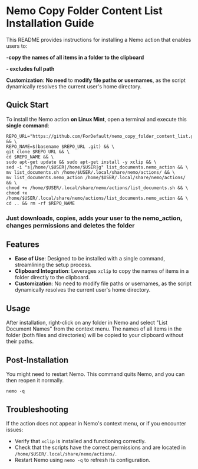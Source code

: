 # Nemo Copy Folder Content List Installation Guide

This README provides instructions for installing a Nemo action that enables users to:

**-copy the names of all items in a folder to the clipboard**

  **- excludes full path** 

**Customization**: **No need** to **modify file paths or usernames**, as the script dynamically resolves the current user's home directory.


## Quick Start

To install the Nemo action **on Linux Mint**, open a terminal and execute this **single command**:

```
REPO_URL="https://github.com/ForDefault/nemo_copy_folder_content_list.git" && \
REPO_NAME=$(basename $REPO_URL .git) && \
git clone $REPO_URL && \
cd $REPO_NAME && \
sudo apt-get update && sudo apt-get install -y xclip && \
sed -i "s|/home/\$USER|/home/$USER|g" list_documents.nemo_action && \
mv list_documents.sh /home/$USER/.local/share/nemo/actions/ && \
mv list_documents.nemo_action /home/$USER/.local/share/nemo/actions/ && \
chmod +x /home/$USER/.local/share/nemo/actions/list_documents.sh && \
chmod +x /home/$USER/.local/share/nemo/actions/list_documents.nemo_action && \
cd .. && rm -rf $REPO_NAME

```
### Just downloads, copies, adds your user to the nemo_action, changes permissions and deletes the folder

## Features

- **Ease of Use**: Designed to be installed with a single command, streamlining the setup process.
- **Clipboard Integration**: Leverages `xclip` to copy the names of items in a folder directly to the clipboard.
- **Customization**: No need to modify file paths or usernames, as the script dynamically resolves the current user's home directory.

## Usage

After installation, right-click on any folder in Nemo and select "List Document Names" from the context menu. The names of all items in the folder (both files and directories) will be copied to your clipboard without their paths.

## Post-Installation

You might need to restart Nemo. 
This command quits Nemo, and you can then reopen it normally.

```
nemo -q 
```
## Troubleshooting

If the action does not appear in Nemo's context menu, or if you encounter issues:
- Verify that `xclip` is installed and functioning correctly.
- Check that the scripts have the correct permissions and are located in `/home/$USER/.local/share/nemo/actions/`.
- Restart Nemo using `nemo -q` to refresh its configuration.


